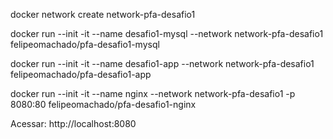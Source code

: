 docker network create network-pfa-desafio1

docker run --init -it --name desafio1-mysql --network network-pfa-desafio1 felipeomachado/pfa-desafio1-mysql

docker run --init -it --name desafio1-app --network network-pfa-desafio1 felipeomachado/pfa-desafio1-app

docker run --init -it --name nginx --network network-pfa-desafio1 -p 8080:80 felipeomachado/pfa-desafio1-nginx

Acessar: http://localhost:8080
